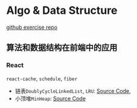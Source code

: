 # Algo & Data Structure
[github exercise repo](https://github.com/Robert-Ro/algo.git)

## 算法和数据结构在前端中的应用

### React

`react-cache`, `schedule`, `fiber`

- 链表`DoublyCycleLinkedList`, `LRU`: [Source Code](https://github.com/facebook/react/blob/main/packages/react-cache/src/LRU.js),
- 小顶堆`MinHeap`: [Source Code](https://github.com/facebook/react/blob/9db8713f9d08c1956939e33cc2da25c867748263/packages/scheduler/src/SchedulerMinHeap.js#L16)

